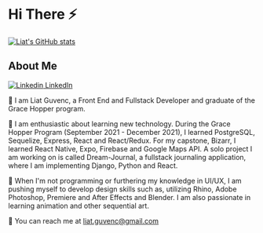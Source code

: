 
# Hi There ⚡  

[![Liat's GitHub stats](https://github-readme-stats.vercel.app/api?username=liat-g)](https://github.com/liat-g/github-readme-stats)

## About Me  

[![Linkedin](https://i.stack.imgur.com/gVE0j.png) LinkedIn](https://www.linkedin.com/in/liat-guvenc-8394b0179/)
&nbsp;

💬 I am Liat Guvenc, a Front End and Fullstack Developer and graduate of the Grace Hopper program.

🍞 I am enthusiastic about learning new technology. During the Grace Hopper Program (September 2021 - December 2021), I learned PostgreSQL, Sequelize, Express, React and React/Redux. For my capstone, Bizarr, I learned React Native, Expo, Firebase and Google Maps API. A solo project I am working on is called Dream-Journal, a fullstack journaling application, where I am implementing Django, Python and React.

🏁 When I'm not programming or furthering my knowledge in UI/UX, I am pushing myself to develop design skills such as, utilizing Rhino, Adobe Photoshop, Premiere and After Effects and Blender. I am also passionate in learning animation and other sequential art. 

🐝 You can reach me at liat.guvenc@gmail.com

<!---
liat-g/liat-g is a ✨ special ✨ repository because its `README.md` (this file) appears on your GitHub profile.
You can click the Preview link to take a look at your changes.
--->
